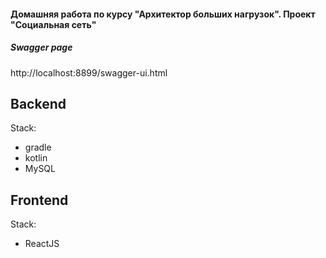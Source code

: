 #### Домашняя работа по курсу "Архитектор больших нагрузок". Проект "Социальная сеть"

##### Swagger page
http://localhost:8899/swagger-ui.html

## Backend

Stack:
* gradle
* kotlin
* MySQL

## Frontend

Stack:
* ReactJS

